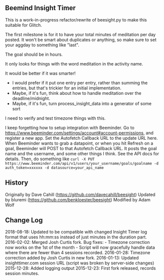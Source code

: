 Beemind Insight Timer
---------------------

This is a work-in-progress refactor/rewrite of beesight.py to make this suitable for Glitch.

The first milestone is for it to have your total minutes of meditation per day posted.  It won't be smart about duplicates or anything, so make sure to set your aggday to something like "last".

The goal should be in hours.

It only looks for things with the word meditation in the activity name.

It would be better if it was smarter!

* I would prefer if it put one entry per entry, rather than summing the entries, but that's trickier for an initial implementation.
* Maybe, if it's fun, think about how to handle meditation over the deadline/midnight.
* Maybe, if it's fun, turn process_insight_data into a generator of some sort
 
I need to verify and test timezone things with this.


I keep forgetting how to setup integration with Beeminder.  Go to https://www.beeminder.com/settings/account#account-permissions, and register a new app.  Set the Autofetch Callback URL to the update URL here.  When Beeminder wants to grab a datapoint, or when you hit Refresh on a goal, Beeminder will POST to that Autofetch Callback URL.  It posts the goal name and the username, and some other things I think.  See the API docs for details.  Then, do something like `curl -X PUT https://www.beeminder.com/api/v1/users/your_username/goals/goalname -d auth_token=xxxxxx -d datasource=your_api_name` 


History
-------
Originally by Dave Cahill (https://github.com/davecahill/beesight) 
Updated by bluremi (https://github.com/benkloester/beesight)
Modified by Adam Wolf 

Change Log
------

2018-08-18: Updated to be compatible with changed Insight Timer log format that uses hh:mm:ss instead of just minutes in the duration part.
2016-02-02: Merged Josh Curtis fork. Bug fixes:
            - Timezone correction now works on the 1st of the month
			      - Script will now gracefully handle data where there are fewer than 4 sessions recorded.
2016-01-28: Timezone correction added by Josh Curtis in new fork.
2016-01-13: Updated insighttimer.com session URL (script was broken by server-side changes)
2015-12-28: Added logging output
2015-12-23: First fork released, records session minutes.

